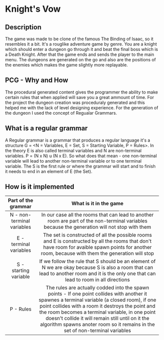 # Knight's Vow

## Description
The game was made to be clone of the famous The Binding of Isaac, so it resembles it a bit. It's a rouglike adventure game by genre. You are a knight which should enter a dungeon go through it and beat the final boss which is a Death Knight. After that the game ends and sends the player to the main menu. The dungeons are generated on the go and also are the positions of the enemies which makes the game slightly more replayable.

## PCG - Why and How
The procedural generated content gives the programmer the ability to make certain rules that when applied will save you a great ammount of time. For the project the dungeon creation was proceduraly generated and this helped me with the lack of level designing experience. For the generation of the dungeon I used the concept of Regualar Grammars.

## What is a regular grammar
A Regular grammar is a grammar that produces a regular language it's a structure G = <N = Variables, E = Set, S = Starting Variable, P = Rules>. In the theory E is also called terminal variables and N are non-terminal variables. P = (N x N) u (N x E). So what does that mean - one non-terminal variable will lead to another non-terminal variable or to one terminal variable. The S is the first rule or where the grammar will start and to finish it needs to end in an element of E (the Set).

## How is it implemented
| Part of the grammar | What is it in the game |
| :-: | :-: |
| N - non-terminal variables | In our case all the rooms that can lead to another room are part of the non-terminal variables because the generation will not stop with them |
| E - terminal variables | The set is constructed of all the possible rooms and E is constructed by all the rooms that don't have room for avaible spawn points for another room, because with them the generation will stop |
| S - starting variable | If we follow the rule that S should be an element of N we are okay because S is also a room that can lead to another room and it is the only one that can lead to room in all directions |
| P - Rules | The rules are actually codded into the spawn points - If one point collides with another it spawnes a terminal variable (a closed room), if one point collides with a room it destroys the point and the room becomes a terminal variable, in one point doesn't collide it will remain still until on it the algorithm spawns anoter room so it remains in the set of non-terminal variables |

